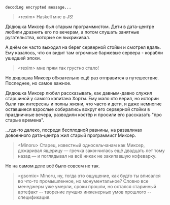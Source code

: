    decoding encrypted message...

> &lt;rexim> Haskell мне в JS!

Дядюшка Миксер был старым программистом. Дети в дата-центре любили дразнить его по вечерам, а потом слушать занятные ругательства, которые он выкрикивал.

А днём он часто выходил на берег серверной стойки и смотрел вдаль. Ему казалось, что он видит там огромные баржевые сервера - корабли ушедшей эпохи.

> &lt;rexim> мне прям так грустно стало!

Но дядюшка Миксер обязательно ещё раз отправится в путешествие. Последнее, но самое важное.

Дядюшка Миксер любил рассказывать, как давным-давно служил старшиной у самого капитана Хорты. Ему мало кто верил, но истории были так интересны и полны жизни, что часто и дети, и даже немногие оставшиеся взрослые собирались вокруг его серверной стойки в праздничные вечера, разводили костёр и просили его рассказать "про старые времена".

...где-то далеко, посреди бесплодной равнины, на развалинах довоенного дата-центра жил старый программист Миксер.

> &lt;Minoru> Старец, известный односельчанам как Миксер, дожаривал ящерицу — гречка закончилась ещё двадцать лет тому назад — и поглядывал на всё никак не закипавшую кофеварку.

Но на самом деле всё было совсем не так.

> &lt;gsomix> Minoru, ну, тогда это ощущение, как будто ты вписался во что-то промышленное, но монументальное? Словно все менеджеры уже умерли, сроки прошли, но остался старинный артефакт -- творение лучших инженерных умов прошлого -- спецификация.
